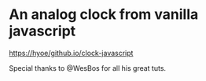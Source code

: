 # An analog clock from vanilla javascript
<https://hyoe/github.io/clock-javascript>

Special thanks to @WesBos for all his great tuts.
